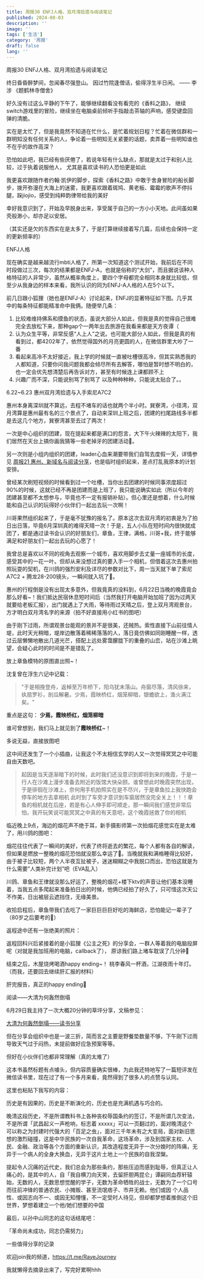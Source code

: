 ```yaml
---
title: 周报30 ENFJ人格、双月湾拾遗与阅读笔记
published: 2024-08-03
description: ''
image: ''
tags: ['生活']
category: '周报'
draft: false
lang: ''
---
```

 周报30 ENFJ人格、双月湾拾遗与阅读笔记



<!-- ![image-20240803175850282](./attachments/QmYppYS1DvzrkQEHaZoPsfKzPkqaZRX4p1aLzuVGXrruUN.png) -->


终日昏昏醉梦间，忽闻春尽强登山。
因过竹院逢僧话，偷得浮生半日闲。
—— 李涉 《题鹤林寺僧舍》

好久没有过这么平静的下午了，能够继续翻看没有看完的《香料之路》， 继续switch游戏里的冒险，继续坐在电脑桌前倾听手指敲击茶轴的声响，感受键盘回弹的清脆。

实在是太忙了，但是我竟然不知道在忙什么，是忙着规划日程？忙着在微信群和一群明知没有任何关系的人，争论着一些明知无关紧要的话题，卖弄着一些明知谁也不在乎的故作高深？

恐怕如此吧，我已经有些厌倦了，若说年轻有什么缺点，那就是太过于和别人比较，过于执着说服他人， 尤其是喜欢读书的人恐怕更是如此

我更喜欢跟随作者约翰·凯伊的脚步，探索《香料之路》中敢于舍身冒险的船长脚步，拨开弥漫在大海上的迷雾，我更喜欢跟着斑鸠、黄老板、霉霉的歌声不停抖腿，跺jiojio，感受到纯粹韵律带给我的美好

幸好我意识到了，开始及早脱身出来，享受属于自己的一方小小天地。此间虽如果壳般渺小，却亦足以安居。

（其实还是欠的东西实在是太多了，于是打算继续接着写几篇，后续也会保持一定的更新频率的）

 ENFJ人格

现在确实是越来越流行mbti人格了，所第一次知道这个测试开始，我前后在不同时段做过三次，每次的结果都是ENFJ-A，也就是俗称的“大剑”，而且据说该种人格特征的人非常少，虽然从概率角度上，要四个字母都完全相同本身就比较低，但至少从我身边的样本来看，我所认识的同为ENFJ-A人格的人在5个以下。

前几日跟小狐狸（她也是ENFJ-A）讨论起来，ENFJ的显著特征如下图。几乎其中的每条特征都能精准命中我俩。随便举几条：

1. 比较难维持佛系和摸鱼的状态，虽说大部分人如此，但我是真的觉得自己很难完全去放松下来，那种gap个一两年出去旅游在我看来都是天方夜谭（
2. 认为众生平等，非常反感“人上人”之说。也可能大部分人如此，但我是真的有看到过，都4202年了，依然觉得国外的月亮更圆的人，在微信群里大吵了一番
3. 看起来高冷不太好接近，我上学的时候就一直被吐槽很高冷，但其实熟悉我的人都知道，只要你问我问题我都会倾尽所有去解答，哪怕是暂时想不明白的，也一定会优先想清楚后再告诉对方，甚至有时候连上课都顾不上
4. 兴趣广而不深，只能说别骂了别骂了
以及种种种种，只能说太贴合了。。

<!-- ![image-20240803160630049](./attachments/QmTVaQZuhG4cp9rgqWNYZP24kEtASZpfw9Fb4oeiei24zj.png) -->


<!-- ![image-20240803160659864](./attachments/QmXQKu1NGtYuxPoQaC2qMWVncsyemxKb2mizmmR4j2ygir.png) -->



 6.22\~6.23 惠州双月湾拾遗与入手索尼A7C2

惠州本身离深圳就不算远，去程不堵车的话也就两个半小时。巽寮湾，小径湾，双月湾算是惠州最有名的三个景点了，自动来深圳上班之后，团建的扫尾路线多半都是去这几个地方，巽寮湾甚至去过了两次！

一次是中心组织的团建，现在提起来都是满口的怨言，大下午火辣辣的太阳下，我们居然在天台上搞你画我猜等一些老掉牙的团建活动🤣。

另一次则是小组内组织的团建，leader心血来潮要带我们自驾去度假一天，详情参见 [周报21 惠州、新域名与阅读分享](https://rayepeng.net/weekpost21)，也是临时组织起来，差点打乱我原本的计划安排。

曾经某次刷短视频的时候看到过一个吐槽，当你出去团建的时候同事浓度超过90%的时候，这就已经不再是团建而是上班了，我只能说确实如此（所以今年的团建甚至都不太想参与，毕竟也不一定有报销补贴）。但心里还是想着，什么时候能和自己认识的玩得好小伙伴们一起出去玩一次啊！

川哥果然组织起来了，于是毫不犹豫的报名了。原本这次去双月湾的初衷是为了拍日出日落，毕竟6月深圳真的难得天晴一次！于是，五人小队在短时间内很快就成团了，都是通过读书会认识的好朋友们，章鱼，王律，满格，川哥+我，终于能够满足和好朋友们一起出去玩的心愿了！

我曾总是喜欢以不同的视角去观察一个城市，喜欢用脚步去丈量一座城市的长度，感受其中的一花一叶。但却从来没想过真的要入手一个相机，但借着这次去惠州拍照玩耍的契机，在川鸽的强烈安利及详尽的参数对比下，周一当天就下单了索尼A7C2 + 腾龙28-200镜头，一瞬间就入坑了🤣。

惠州的行程倒是没有出现太多意外，但我竟真的没料到，6月22日当晚的晚霞竟会那么好看~！我们抵达民宿休息短时间后（当然我打开电脑开始加班了因为过两天就要给老板汇报），出门就遇上了大雨，等待雨过天晴之后，登上双月湾观景台，方才明白双月湾名字的来源（拍不好直接用小红书的图吧）


<!-- ![image-20240803151105546](./attachments/Qmf3YGgyWepoCsuWyC7QYH1jbvh1wMvW5ZWDoeWyYYpFeg.jpeg) -->


由于刚下过雨，所谓观景台能观的景并不是很美，还贼热。索性直接下山前往情人堤，此时天光稍暗，堤岸边散落着稀稀落落的人，落日竟仿佛如同刚睡醒一样，透过云层懒懒地散出几道光芒，搭配上远处雾霭朦胧下的重叠的山峦，站在沙滩上眺望，会疑心此时的时间是不是错乱了。

放上章鱼模特的原图直出照~！


<!-- ![image-20240803151721271](./attachments/QmNvWuMP72fiveaMdgpsat7Y4X2atqa6kVYZVM6TorXao4.jpeg) -->



沈复曾在浮生六记中记载：

> "于是相挽登舟，返棹至万年桥下，阳乌犹未落山。舟窗尽落，清风徐来，纨扇罗衫，剖瓜解暑。少焉，霞映桥红，烟笼柳暗，银蟾欲上，渔火满江矣。"

重点是这句： **少焉，霞映桥红，烟笼柳暗**

谁可曾想到，我们马上就见到了**霞映桥红**~！

多说无益，直接放图吧



<!-- ![image-20240803152826365](./attachments/QmabSU8CjNsSqZy1euSLWKKDZUN4rtr8tbPYCuz3NUQkcV.jpeg) -->


<!-- ![image-20240803152837936](./attachments/QmaSxKbRckV7PYyT563cra3jBgkU2WHhpGzNUb5LSNCYC4.jpeg) -->

<!-- ![image-20240803152848687](./attachments/QmZPPERGRNXmqBWrVP9PGFGJs47poJNJRCnAngREoy3XQq.jpeg) -->

这中间还发生了一个小插曲，让我这个不太相信玄学的人又一次觉得冥冥之中可能自由天数吧。

> 起因是当天逐渐暗下的时候，此时我们还没意识到即将到来的晚霞，于是一行人在沙滩上漫步准备去附近的饭馆大快朵颐。谁曾想此时晚霞突然出现，于是徘徊在沙滩上，奈何用手机拍照实在是不尽兴，于是章鱼拉上我快跑会停车的地方去拿相机
> 此时到了车旁才意识到车窗居然没完全关上！！！章鱼的相机就在后座，若是有心人伸手即可顺走，那一瞬间我们感觉非常后怕，我开玩笑说可能冥冥之中真的有天意吧，这个晚霞拯救了你的相机


临近晚上9点，海边的烟花声不绝于耳，新手摄影师第一次拍烟花感觉实在是太难了，用川鸽的图吧：


<!-- ![image-20240803153016437](./attachments/Qma9MZQNyKsaXoCTdnBy2w5ChbHu9XvcDxknhjFCsWR7QC.jpeg) -->


烟花往往代表了一瞬间的美好，代表了终将逝去的繁花，每个人都有各自的解读，但如果是燃放一整晚的烟花恐怕就没那么幸运了🤣。当晚就我和满格睡得比较好，由于被子比较短，两个人半夜互扯被子，迷迷糊糊之中我脱口而出，恐怕这就是为什么需要”人类补完计划”吧（EVA乱入）

川鸽、章鱼和王律就没那么好运了，整晚的烟花+楼下ktv的声音让他们基本没睡着，当我五点多爬起来准备拍日出的时候，他俩已经拍了好久了，只可惜这次天公不作美，日出被层云遮挡住，无缘美景。


<!-- ![image-20240803153418978](./attachments/QmcUu83myu27nA3Lsv7zpEKSsGZMKWn4RUQ7GfRmYBC1h2.jpeg) -->

<!-- ![image-20240803153429524](./attachments/QmfLr878KB1Aho3opeWwvTpT5vjPxXFnXcNSp1pKiC3Aii.jpeg) -->


收拾启程后，章鱼带我们去吃了一家巨巨巨巨好吃的海鲜店，恐怕能记一辈子了（80岁之后要考的🐶）


<!-- ![image-20240803153524256](./attachments/QmaYyMpiR4k3bbZMZ72ZkDJRtXGMxFyzZp9pFs7LF8hYN8.jpeg) -->

返程途中还有一张绝美的照片：


<!-- ![IMG_8967](./attachments/QmaYWCHzjenxkWL78Mv9nwbUyHCrcwtnTrbjMXS6WNDmHX.jpeg) -->


返程回科兴后紧接着的是小狐狸《公主之死》的分享会，一群人等着我的电脑投屏呢（对就是我加班用的电脑，callback了）， 原谅我们路上堵车耽误了几分钟🤣

<!-- ![image-20240803153724168](./attachments/QmbHik4M7Yt1BCXeK772DwViyBpQNB132F9hNgkAtLwvi3.jpeg) -->







结束之后，木屋烧烤喝酒happy ending~！ 桃李春风一杯酒，江湖夜雨十年灯。（而我，还要回去继续肝汇报的材料）

<!-- ![image-20240803153714860](./attachments/Qmeg5EJ1kU12NvFFVyJ7ijuDP1k3YYBy1o42c2TN81rnPV.jpeg) -->


肝完报告，真正的happy ending🤣

<!-- ![image-20240803153907524](./attachments/QmScWS3Gvo8dFUZEELc7k4SjNvjFc9GSmTeXHudGGnASfp.png) -->



 阅读——大清为何轰然倒塌

6月29日我主持了一次大概20分钟的草坪分享，文稿参见：

[大清为何轰然倒塌——读书分享 ](https://rayepeng.net/daqingwhydie)

但在分享会组织中也是一波三折，简而言之主要是野餐垫数量不够，下午刚下过雨导致天气过于闷热，未提前做好应急预案等等。

但好在小伙伴们也都非常理解（真的太难了）

<!-- ![400](./attachments/image-20240803175119000.png.html) -->


这本书虽然标题有点噱头，但内容质量确实很棒，为此我还特地写了一篇短评发在微信读书里，现在过了有一个多月来看，竟然得到了很多人的点赞与认同。

这里也粘贴下我写的内容：

历史是有因果的，历史是不断演化的，历史也是充满机遇与巧合的。

晚清这段历史，不是所谓教科书上各种丧权辱国条约的签订，不是所谓几次变法，不是所谓「武昌起义一声枪响，标志着 xxxxx」可以一页翻过的，面对晚清这个可以称之为封建时代强大的「百足之虫」，面对三千年未有之大变局，面对新旧思想的激烈碰撞，这是中华民族的一次自我革命，这场革命，涉及到国家主权、人民、金融、政治等各个方面的重新认识，其改造程度无异于一次分娩时的阵痛，无异于一个病人的全身大换血，无异于这片土地上一个民族的自我涅槃。

提起令人沉痛的近代史，我们总会为那些条约，那些压迫而感到耻辱，但真正让人痛心的，是其中的人，自「我自横刀向天笑，去留肝胆两昆仑」谭嗣同血荐轩辕始，无数的人，无数思想觉醒的学子，无数为革命牺牲的战士，无数为了一个口号而往前冲锋的普通农民、小摊贩、甚至流氓痞子、市井无赖。他们或因 个人品性、或因志向不一、或因无知懵懂，不一定受时人待见，但却都梦想着推倒这个旧世界，梦想着建立一个他/她们想要的中国

最后，以孙中山同志的这句话结尾吧：

「革命尚未成功，同志仍需努力」


<!-- ![image-20240803175541253](./attachments/QmVkNBQy1sR3R76mGAMMbYDeFKp1Rf2Z5eQxNfK9acm3mG.jpeg) -->




 一些值得分享的记录

欢迎join我的频道，https://t.me/RayeJourney

我就懒得去摘录出来了，写完好累啊hhh

[]()